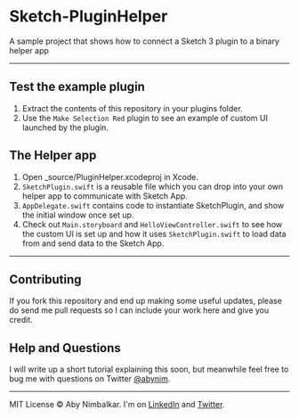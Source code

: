 # Sketch-PluginHelper
A sample project that shows how to connect a Sketch 3 plugin to a binary helper app

---

## Test the example plugin
1. Extract the contents of this repository in your plugins folder.  
2. Use the `Make Selection Red` plugin to see an example of custom UI launched by the plugin.  

## The Helper app
1. Open _source/PluginHelper.xcodeproj in Xcode.  
2. `SketchPlugin.swift` is a reusable file which you can drop into your own helper app to communicate with Sketch App.  
3. `AppDelegate.swift` contains code to instantiate SketchPlugin, and show the initial window once set up.  
4. Check out `Main.storyboard` and `HelloViewController.swift` to see how the custom UI is set up and how it uses `SketchPlugin.swift` to load data from and send data to the Sketch App.

---

## Contributing  
If you fork this repository and end up making some useful updates, please do send me pull requests so I can include your work here and give you credit.

## Help and Questions
I will write up a short tutorial explaining this soon, but meanwhile feel free to bug me with questions on Twitter [@abynim](https://twitter.com/abynim).

---

MIT License © Aby Nimbalkar. I'm on [LinkedIn](http://tw.linkedin.com/in/abynim/) and [Twitter](https://twitter.com/abynim).
